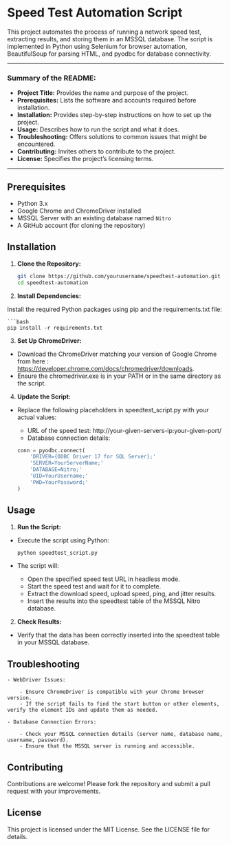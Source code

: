 # Speed Test Automation Script

This project automates the process of running a network speed test, extracting results, and storing them in an MSSQL database. The script is implemented in Python using Selenium for browser automation, BeautifulSoup for parsing HTML, and pyodbc for database connectivity.

------------------------------------------------------------------------------------------------------------

### **Summary of the README:**
- **Project Title:** Provides the name and purpose of the project.
- **Prerequisites:** Lists the software and accounts required before installation.
- **Installation:** Provides step-by-step instructions on how to set up the project.
- **Usage:** Describes how to run the script and what it does.
- **Troubleshooting:** Offers solutions to common issues that might be encountered.
- **Contributing:** Invites others to contribute to the project.
- **License:** Specifies the project’s licensing terms.

------------------------------------------------------------------------------------------------------------

## Prerequisites

- Python 3.x
- Google Chrome and ChromeDriver installed
- MSSQL Server with an existing database named `Nitro`
- A GitHub account (for cloning the repository)

## Installation

1. **Clone the Repository:**
   ```bash
   git clone https://github.com/yourusername/speedtest-automation.git
   cd speedtest-automation

2. **Install Dependencies:**

Install the required Python packages using pip and the requirements.txt file:

    ```bash
    pip install -r requirements.txt

3. **Set Up ChromeDriver:**

- Download the ChromeDriver matching your version of Google Chrome from here : https://developer.chrome.com/docs/chromedriver/downloads.
- Ensure the chromedriver.exe is in your PATH or in the same directory as the script.

4. **Update the Script:**

- Replace the following placeholders in speedtest_script.py with your actual values:
    - URL of the speed test: http://your-given-servers-ip:your-given-port/
    - Database connection details:

    ```python
    conn = pyodbc.connect(
        'DRIVER={ODBC Driver 17 for SQL Server};'
        'SERVER=YourServerName;'
        'DATABASE=Nitro;'
        'UID=YourUsername;'
        'PWD=YourPassword;'
    )

## Usage

1. **Run the Script:**

- Execute the script using Python:

    ```bash
    python speedtest_script.py

- The script will:

    - Open the specified speed test URL in headless mode.
    - Start the speed test and wait for it to complete.
    - Extract the download speed, upload speed, ping, and jitter results.
    - Insert the results into the speedtest table of the MSSQL Nitro database.

2. **Check Results:**

- Verify that the data has been correctly inserted into the speedtest table in your MSSQL database.

## Troubleshooting
    - WebDriver Issues:

        - Ensure ChromeDriver is compatible with your Chrome browser version.
        - If the script fails to find the start button or other elements, verify the element IDs and update them as needed.

    - Database Connection Errors:

        - Check your MSSQL connection details (server name, database name, username, password).
        - Ensure that the MSSQL server is running and accessible.

## Contributing
Contributions are welcome! Please fork the repository and submit a pull request with your improvements.

## License
This project is licensed under the MIT License. See the LICENSE file for details.